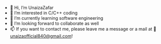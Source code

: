 - 👋 Hi, I’m UnaizaZafar
- 👀 I’m interested in C/C++ coding
- 🌱 I’m currently learning software engineering
- 💞️ I’m looking forward to collaborate as well
- 📫 If you want to contact me, please leave me a message or a mail at 📧 unaizaofficial840@gmail.com!

<!---
UnaizaZafar/UnaizaZafar is a ✨ special ✨ repository because its `README.md` (this file) appears on your GitHub profile.
You can click the Preview link to take a look at your changes.
--->
